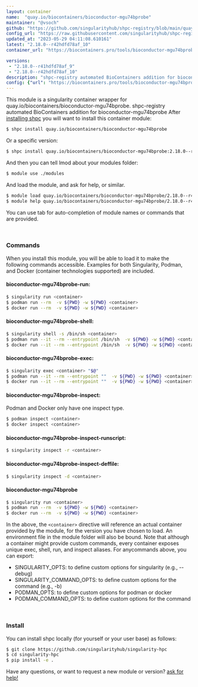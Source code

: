 ```yaml
---
layout: container
name:  "quay.io/biocontainers/bioconductor-mgu74bprobe"
maintainer: "@vsoch"
github: "https://github.com/singularityhub/shpc-registry/blob/main/quay.io/biocontainers/bioconductor-mgu74bprobe/container.yaml"
config_url: "https://raw.githubusercontent.com/singularityhub/shpc-registry/main/quay.io/biocontainers/bioconductor-mgu74bprobe/container.yaml"
updated_at: "2023-05-29 04:11:08.610161"
latest: "2.18.0--r42hdfd78af_10"
container_url: "https://biocontainers.pro/tools/bioconductor-mgu74bprobe"

versions:
 - "2.18.0--r41hdfd78af_9"
 - "2.18.0--r42hdfd78af_10"
description: "shpc-registry automated BioContainers addition for bioconductor-mgu74bprobe"
config: {"url": "https://biocontainers.pro/tools/bioconductor-mgu74bprobe", "maintainer": "@vsoch", "description": "shpc-registry automated BioContainers addition for bioconductor-mgu74bprobe", "latest": {"2.18.0--r42hdfd78af_10": "sha256:8f8f3031826c3b798b0d5ed9db5042578a1e3ace9b71a4ef25ed337bde0a7474"}, "tags": {"2.18.0--r41hdfd78af_9": "sha256:adea9f4e37011cc88331f1a7901c0efdbd3d903b425bca81244ae09772116e90", "2.18.0--r42hdfd78af_10": "sha256:8f8f3031826c3b798b0d5ed9db5042578a1e3ace9b71a4ef25ed337bde0a7474"}, "docker": "quay.io/biocontainers/bioconductor-mgu74bprobe"}
---
```


This module is a singularity container wrapper for quay.io/biocontainers/bioconductor-mgu74bprobe.
shpc-registry automated BioContainers addition for bioconductor-mgu74bprobe
After [installing shpc](#install) you will want to install this container module:


```bash
$ shpc install quay.io/biocontainers/bioconductor-mgu74bprobe
```

Or a specific version:

```bash
$ shpc install quay.io/biocontainers/bioconductor-mgu74bprobe:2.18.0--r42hdfd78af_10
```

And then you can tell lmod about your modules folder:

```bash
$ module use ./modules
```

And load the module, and ask for help, or similar.

```bash
$ module load quay.io/biocontainers/bioconductor-mgu74bprobe/2.18.0--r42hdfd78af_10
$ module help quay.io/biocontainers/bioconductor-mgu74bprobe/2.18.0--r42hdfd78af_10
```

You can use tab for auto-completion of module names or commands that are provided.

<br>

### Commands

When you install this module, you will be able to load it to make the following commands accessible.
Examples for both Singularity, Podman, and Docker (container technologies supported) are included.

#### bioconductor-mgu74bprobe-run:

```bash
$ singularity run <container>
$ podman run --rm  -v ${PWD} -w ${PWD} <container>
$ docker run --rm  -v ${PWD} -w ${PWD} <container>
```

#### bioconductor-mgu74bprobe-shell:

```bash
$ singularity shell -s /bin/sh <container>
$ podman run --it --rm --entrypoint /bin/sh  -v ${PWD} -w ${PWD} <container>
$ docker run --it --rm --entrypoint /bin/sh  -v ${PWD} -w ${PWD} <container>
```

#### bioconductor-mgu74bprobe-exec:

```bash
$ singularity exec <container> "$@"
$ podman run --it --rm --entrypoint ""  -v ${PWD} -w ${PWD} <container> "$@"
$ docker run --it --rm --entrypoint ""  -v ${PWD} -w ${PWD} <container> "$@"
```

#### bioconductor-mgu74bprobe-inspect:

Podman and Docker only have one inspect type.

```bash
$ podman inspect <container>
$ docker inspect <container>
```

#### bioconductor-mgu74bprobe-inspect-runscript:

```bash
$ singularity inspect -r <container>
```

#### bioconductor-mgu74bprobe-inspect-deffile:

```bash
$ singularity inspect -d <container>
```



#### bioconductor-mgu74bprobe

```bash
$ singularity run <container>
$ podman run --rm  -v ${PWD} -w ${PWD} <container>
$ docker run --rm  -v ${PWD} -w ${PWD} <container>
```


In the above, the `<container>` directive will reference an actual container provided
by the module, for the version you have chosen to load. An environment file in the
module folder will also be bound. Note that although a container
might provide custom commands, every container exposes unique exec, shell, run, and
inspect aliases. For anycommands above, you can export:

 - SINGULARITY_OPTS: to define custom options for singularity (e.g., --debug)
 - SINGULARITY_COMMAND_OPTS: to define custom options for the command (e.g., -b)
 - PODMAN_OPTS: to define custom options for podman or docker
 - PODMAN_COMMAND_OPTS: to define custom options for the command

<br>

### Install

You can install shpc locally (for yourself or your user base) as follows:

```bash
$ git clone https://github.com/singularityhub/singularity-hpc
$ cd singularity-hpc
$ pip install -e .
```

Have any questions, or want to request a new module or version? [ask for help!](https://github.com/singularityhub/singularity-hpc/issues)